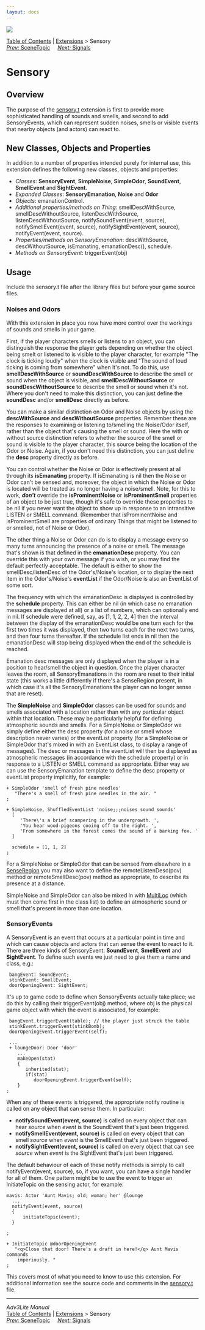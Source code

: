 ```yaml
---
layout: docs
---
```

<div class="topbar">

<img src="../../docs/manual/topbar.jpg" data-border="0" />

</div>

<div class="nav">

<a href="../../docs/manual/toc.html" class="nav">Table of Contents</a> \|
<a href="../../docs/manual/extensions.html" class="nav">Extensions</a> \>
Sensory  
<span class="navnp"><a href="scenetopic.html" class="nav"><em>Prev:</em> SceneTopic</a>
    <a href="signals.html" class="nav"><em>Next:</em> Signals</a>    
</span>

</div>

<div class="main">

# Sensory

## Overview

The purpose of the [sensory.t](../sensory.t) extension is first to
provide more sophisticated handling of sounds and smells, and second to
add SensoryEvents, which can represent sudden noises, smells or visible
events that nearby objects (and actors) can react to.

  
<span id="classes"></span>

## New Classes, Objects and Properties

In addition to a number of properties intended purely for internal use,
this extension defines the following new classes, objects and
properties:

- *Classes*: **SensoryEvent**, **SimpleNoise**, **SimpleOdor**,
  **SoundEvent**, **SmellEvent** and **SightEvent**.
- *Expanded Classes*: **SensoryEmanation**, **Noise** and **Odor**
- *Objects*: emanationControl.
- *Additional properties/methods on Thing*:
  <span class="code">smellDescWithSource</span>,
  <span class="code">smellDescWithoutSource</span>,
  <span class="code">listenDescWithSource</span>,
  <span class="code">listenDescWithoutSource</span>,
  <span class="code">notifySoundEvent(event, source)</span>,
  <span class="code">notifySmellEvent(event, source)</span>,
  <span class="code">notifySightEvent(event, source)</span>,
  <span class="code">notifyEvent(event, source)</span>.
- *Properties/methods on SensoryEmanation*:
  <span class="code">descWithSource</span>,
  <span class="code">descWithoutSource</span>,
  <span class="code">isEmanating</span>,
  <span class="code">emanationDesc()</span>,
  <span class="code">schedule</span>.
- *Methods on SensoryEvent*: <span class="code">triggerEvent(obj)</span>

<span id="usage"></span>

## Usage

Include the sensory.t file after the library files but before your game
source files.

### Noises and Odors

With this extension in place you now have more control over the workings
of sounds and smells in your game.

First, if the player characters smells or listens to an object, you can
distinguish the response the player gets depending on whether the object
being smelt or listened to is visible to the player character, for
example "The clock is ticking loudly" when the clock is visible and "The
sound of loud ticking is coming from somewhere" when it's not. To do
this, use **smellDescWithSource** or **soundDescWithSource** to describe
the smell or sound when the object is visible, and
**smellDescWithoutSource** or **soundDescWithoutSource** to describe the
smell or sound when it's not. Where you don't need to make this
distinction, you can just define the **soundDesc** and/or **smellDesc**
directly as before.

You can make a similar distinction on <span class="code">Odor</span> and
<span class="code">Noise</span> objects by using the **descWithSource**
and **descWithoutSource** properties. Remember these are the responses
to examining or listening to/smelling the Noise/Odor itself, rather than
the object that's causing the smell or sound. Here the with or without
source distinction refers to whether the source of the smell or sound is
visible to the player character, this source being the location of the
Odor or Noise. Again, if you don't need this distinction, you can just
define the **desc** property directly as before.

You can control whether the Noise or Odor is effectively present at all
through its **isEmanating** property. If
<span class="code">isEmanating</span> is nil then the Noise or Odor
can't be sensed and, moreover, the object in which the Noise or Odor is
located will be treated as no longer having a noise/smell. Note, for
this to work, ***don't*** override the **isProminentNoise** or
**isProminentSmell** properties of an object to be just true, though
it's safe to override these properties to be nil if you never want the
object to show up in response to an intransitive LISTEN or SMELL
command. (Remember that isProminentNoise and isProminentSmell are
properties of ordinary Things that might be listened to or smelled, not
of Noise or Odor).

The other thing a Noise or Odor can do is to display a message every so
many turns announcing the presence of a noise or smell. The message
that's shown is that defined in the **emanationDesc** property. You can
override this with your own message if you wish, or you may find the
default perfectly acceptable. The default is either to show the
smellDesc/listenDesc of the Odor's/Noise's location, or to display the
next item in the Odor's/Noise's **eventList** if the Odor/Noise is also
an EventList of some sort.

The frequency with which the <span class="code">emanationDesc</span> is
displayed is controlled by the **schedule** property. This can either be
nil (in which case no emanation messages are displayed at all) or a list
of numbers, which can optionally end in nil. If schedule were defined,
say, as \[1, 1, 2, 2, 4\] then the interval between the display of the
emanationDesc would be one turn each for the first two times it was
displayed, then two turns each for the next two turns, and then four
turns thereafter. If the schedule list ends in nil then the
emanationDesc will stop being displayed when the end of the schedule is
reached.

Emanation desc messages are only displayed when the player is in a
position to hear/smell the object in question. Once the player character
leaves the room, all SensoryEmanations in the room are reset to their
initial state (this works a little differently if there's a SenseRegion
present, in which case it's all the SensoryEmanations the player can no
longer sense that are reset).

<span id="simple"></span>

The **SimpleNoise** and **SimpleOdor** classes can be used for sounds
and smells associated with a location rather than with any particular
object within that location. These may be particularly helpful for
defining atmospheric sounds and smells. For a
<span class="code">SimpleNoise</span> or
<span class="code">SimpleOdor</span> we simply define either the
<span class="code">desc</span> property (for a noise or smell whose
description never varies) or the <span class="code">eventList</span>
property (for a SimpleNoise or SimpleOdor that's mixed in with an
EventList class, to display a range of messages). The desc or messages
in the eventList will then be displayed as atmospheric messages (in
accordance with the <span class="code">schedule</span> property) or in
response to a LISTEN or SMELL command as appropriate. Either way we can
use the SensoryEmanation template to define the
<span class="code">desc</span> property or
<span class="code">eventList</span> property implicitly, for example:

<div class="code">

    + SimpleOdor 'smell of fresh pine needles'
       "There's a smell of fresh pine needles in the air. "
    ;

    + SimpleNoise, ShuffledEventList 'noise;;;noises sound sounds'
      [
         'There\'s a brief scampering in the undergrowth. ',
         'You hear wood-pigeons cooing off to the right. ',
         'From somewhere in the forest comes the sound of a barking fox. '
      ]
      
      schedule = [1, 1, 2]
    ; 
     

</div>

For a <span class="code">SimpleNoise</span> or
<span class="code">SimpleOdor</span> that can be sensed from elsewhere
in a [SenseRegion](../../docs/manual/senseregion.html) you may also want
to define the <span class="code">remoteListenDesc(pov)</span> method or
<span class="code">remoteSmellDesc(pov)</span> method as appropriate, to
describe its presence at a distance.

<span class="code">SimpleNoise</span> and
<span class="code">SimpleOdor</span> can also be mixed in with
[MultiLoc](../../docs/manual/multiloc.html) (which must then come first
in the class list) to define an atmospheric sound or smell that's
present in more than one location.

  
<span id="events"></span>

### SensoryEvents

A SensoryEvent is an event that occurs at a particular point in time and
which can cause objects and actors that can sense the event to react to
it. There are three kinds of SensoryEvent: **SoundEvent**,
**SmellEvent** and **SightEvent**. To define such events we just need to
give them a name and class, e.g.:

<div class="code">

     bangEvent: SoundEvent;
     stinkEvent: SmellEvent;
     doorOpeningEvent: SightEvent; 
     

</div>

It's up to game code to define when SensoryEvents actually take place;
we do this by calling their triggerEvent(obj) method, where obj is the
physical game object with which the event is associated, for example:

<div class="code">

     bangEvent.triggerEvent(table); // the player just struck the table
     stinkEvent.triggerEvent(stinkBomb);
     doorOpeningEvent.triggerEvent(self);
     
     ...
     + loungeDoor: Door 'door'
        ...
        makeOpen(stat)
        {
           inherited(stat);
           if(stat)
              doorOpeningEvent.triggerEvent(self);
        }
    ;    
     

</div>

When any of these events is triggered, the appropriate notify routine is
called on any object that can sense them. In particular:

- **notifySoundEvent(event, source)** is called on every object that can
  hear *source* when *event* is the SoundEvent that's just been
  triggered.
- **notifySmellEvent(event, source)** is called on every object that can
  smell *source* when *event* is the SmellEvent that's just been
  triggered.
- **notifySightEvent(event, source)** is called on every object that can
  see *source* when *event* is the SightEvent that's just been
  triggered.

The default behaviour of each of these notify methods is simply to call
notifyEvent(event, source), so, if you want, you can have a single
handler for all of them. One pattern might be to use the event to
trigger an InitiateTopic on the sensing actor, for example:

<div class="code">

    mavis: Actor 'Aunt Mavis; old; woman; her' @lounge
      ...
      notifyEvent(event, source)
      {
          initiateTopic(event);
      }

    ;

    + InitiateTopic @doorOpeningEvent
       "<q>Close that door! There's a draft in here!</q> Aunt Mavis commands
        imperiously. "
    ;
      
      

</div>

This covers most of what you need to know to use this extension. For
additional information see the source code and comments in the
[sensory.t](../sensory.t) file.

</div>

------------------------------------------------------------------------

<div class="navb">

*Adv3Lite Manual*  
<a href="../../docs/manual/toc.html" class="nav">Table of Contents</a> \|
<a href="../../docs/manual/extensions.html" class="nav">Extensions</a> \>
Sensory  
<span class="navnp"><a href="scenetopic.html" class="nav"><em>Prev:</em> SceneTopic</a>
    <a href="signals.html" class="nav"><em>Next:</em> Signals</a>    
</span>

</div>
